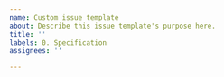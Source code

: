 ```yaml
---
name: Custom issue template
about: Describe this issue template's purpose here.
title: ''
labels: 0. Specification
assignees: ''

---
```



